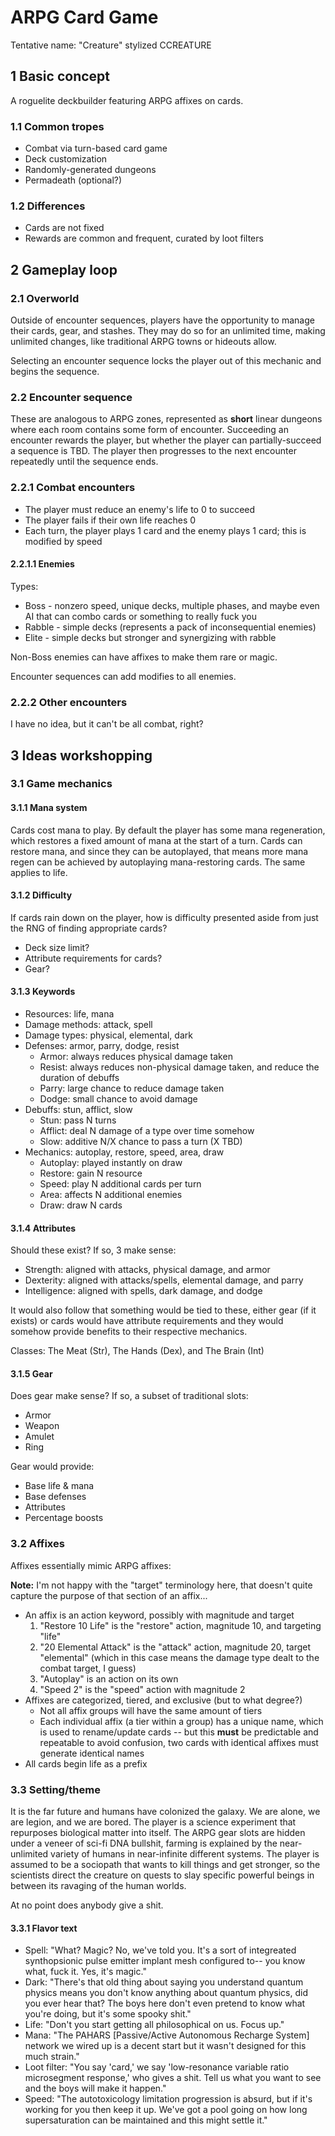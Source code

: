 ARPG Card Game
==============

Tentative name: "Creature" stylized CCREATURE

1 Basic concept
---------------

A roguelite deckbuilder featuring ARPG affixes on cards.

### 1.1 Common tropes

- Combat via turn-based card game
- Deck customization
- Randomly-generated dungeons
- Permadeath (optional?)

### 1.2 Differences

- Cards are not fixed
- Rewards are common and frequent, curated by loot filters

2 Gameplay loop
---------------

### 2.1 Overworld

Outside of encounter sequences, players have the opportunity to manage their
cards, gear, and stashes. They may do so for an unlimited time, making unlimited
changes, like traditional ARPG towns or hideouts allow.

Selecting an encounter sequence locks the player out of this mechanic and begins
the sequence.

### 2.2 Encounter sequence

These are analogous to ARPG zones, represented as **short** linear dungeons where
each room contains some form of encounter. Succeeding an encounter rewards the
player, but whether the player can partially-succeed a sequence is TBD. The player
then progresses to the next encounter repeatedly until the sequence ends.

### 2.2.1 Combat encounters

- The player must reduce an enemy's life to 0 to succeed
- The player fails if their own life reaches 0
- Each turn, the player plays 1 card and the enemy plays 1 card; this is
  modified by speed

#### 2.2.1.1 Enemies

Types:

- Boss - nonzero speed, unique decks, multiple phases, and maybe even
  AI that can combo cards or something to really fuck you
- Rabble - simple decks (represents a pack of inconsequential enemies)
- Elite - simple decks but stronger and synergizing with rabble

Non-Boss enemies can have affixes to make them rare or magic.

Encounter sequences can add modifies to all enemies.

### 2.2.2 Other encounters

I have no idea, but it can't be all combat, right?

3 Ideas workshopping
--------------------

### 3.1 Game mechanics

#### 3.1.1 Mana system

Cards cost mana to play. By default the player has some mana regeneration,
which restores a fixed amount of mana at the start of a turn. Cards can
restore mana, and since they can be autoplayed, that means more mana regen
can be achieved by autoplaying mana-restoring cards. The same applies to
life.

#### 3.1.2 Difficulty

If cards rain down on the player, how is difficulty presented aside from
just the RNG of finding appropriate cards?

- Deck size limit?
- Attribute requirements for cards?
- Gear?

#### 3.1.3 Keywords

- Resources: life, mana
- Damage methods: attack, spell
- Damage types: physical, elemental, dark
- Defenses: armor, parry, dodge, resist
  - Armor: always reduces physical damage taken
  - Resist: always reduces non-physical damage taken, and reduce the
    duration of debuffs
  - Parry: large chance to reduce damage taken
  - Dodge: small chance to avoid damage
- Debuffs: stun, afflict, slow
  - Stun: pass N turns
  - Afflict: deal N damage of a type over time somehow
  - Slow: additive N/X chance to pass a turn (X TBD)
- Mechanics: autoplay, restore, speed, area, draw
  - Autoplay: played instantly on draw
  - Restore: gain N resource
  - Speed: play N additional cards per turn
  - Area: affects N additional enemies
  - Draw: draw N cards

#### 3.1.4 Attributes

Should these exist? If so, 3 make sense:

- Strength: aligned with attacks, physical damage, and armor
- Dexterity: aligned with attacks/spells, elemental damage, and parry
- Intelligence: aligned with spells, dark damage, and dodge

It would also follow that something would be tied to these, either
gear (if it exists) or cards would have attribute requirements and
they would somehow provide benefits to their respective mechanics.

Classes: The Meat (Str), The Hands (Dex), and The Brain (Int)

#### 3.1.5 Gear

Does gear make sense? If so, a subset of traditional slots:

- Armor
- Weapon
- Amulet
- Ring

Gear would provide:

- Base life & mana
- Base defenses
- Attributes
- Percentage boosts

### 3.2 Affixes

Affixes essentially mimic ARPG affixes:

**Note:** I'm not happy with the "target" terminology here, that doesn't quite
capture the purpose of that section of an affix...

- An affix is an action keyword, possibly with magnitude and target
  1. "Restore 10 Life" is the "restore" action, magnitude 10, and targeting
     "life"
  2. "20 Elemental Attack" is the "attack" action, magnitude 20, target
     "elemental" (which in this case means the damage type dealt to the combat
     target, I guess)
  3. "Autoplay" is an action on its own
  4. "Speed 2" is the "speed" action with magnitude 2
- Affixes are categorized, tiered, and exclusive (but to what degree?)
  - Not all affix groups will have the same amount of tiers
  - Each individual affix (a tier within a group) has a unique name, which is
    used to rename/update cards -- but this **must** be predictable and repeatable
    to avoid confusion, two cards with identical affixes must generate identical
    names
- All cards begin life as a prefix

### 3.3 Setting/theme

It is the far future and humans have colonized the galaxy. We are alone, we are
legion, and we are bored. The player is a science experiment that repurposes
biological matter into itself. The ARPG gear slots are hidden under a veneer of
sci-fi DNA bullshit, farming is explained by the near-unlimited variety of humans
in near-infinite different systems. The player is assumed to be a sociopath that
wants to kill things and get stronger, so the scientists direct the creature on
quests to slay specific powerful beings in between its ravaging of the human
worlds.

At no point does anybody give a shit.

#### 3.3.1 Flavor text

- Spell: "What? Magic? No, we've told you. It's a sort of integreated synthopsionic
  pulse emitter implant mesh configured to-- you know what, fuck it. Yes, it's
  magic."
- Dark: "There's that old thing about saying you understand quantum physics means
  you don't know anything about quantum physics, did you ever hear that? The boys
  here don't even pretend to know what you're doing, but it's some spooky shit."
- Life: "Don't you start getting all philosophical on us. Focus up."
- Mana: "The PAHARS [Passive/Active Autonomous Recharge System] network we wired up
  is a decent start but it wasn't designed for this much strain."
- Loot filter: "You say 'card,' we say 'low-resonance variable ratio microsegment
  response,' who gives a shit. Tell us what you want to see and the boys will make
  it happen."
- Speed: "The autotoxicology limitation progression is absurd, but if it's working
  for you then keep it up. We've got a pool going on how long supersaturation can
  be maintained and this might settle it."